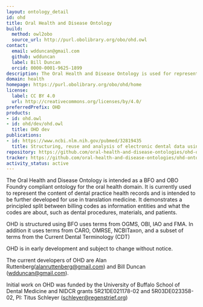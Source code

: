 ```yaml
---
layout: ontology_detail
id: ohd
title: Oral Health and Disease Ontology
build:
  method: owl2obo
  source_url: http://purl.obolibrary.org/obo/ohd.owl
contact:
  email: wdduncan@gmail.com
  github: wdduncan
  label: Bill Duncan
  orcid: 0000-0001-9625-1899
description: The Oral Health and Disease Ontology is used for representing the diagnosis and treatment of dental maladies.
domain: health
homepage: https://purl.obolibrary.org/obo/ohd/home
license:
  label: CC BY 4.0
  url: http://creativecommons.org/licenses/by/4.0/
preferredPrefix: OHD
products:
- id: ohd.owl
- id: ohd/dev/ohd.owl
  title: OHD dev
publications:
- id: https://www.ncbi.nlm.nih.gov/pubmed/32819435
  title: Structuring, reuse and analysis of electronic dental data using the Oral Health and Disease Ontology
repository: https://github.com/oral-health-and-disease-ontologies/ohd-ontology
tracker: https://github.com/oral-health-and-disease-ontologies/ohd-ontology/issues
activity_status: active
---
```


The Oral Health and Disease Ontology is intended as a BFO and OBO
Foundry compliant ontology for the oral health domain. It is currently
used to represent the content of dental practice health records and is
intended to be further developed for use in translation medicine.  It
demonstrates a principled split between billing codes as information
entities and what the codes are about, such as dental procedures,
materials, and patients.

OHD is structured using BFO uses terms from OGMS, OBI, IAO and FMA. In
addition it uses terms from CARO, OMRSE, NCBITaxon, and a subset of
terms from the Current Dental Terminology (CDT)

OHD is in early development and subject to change without notice. 

The current developers of OHD are Alan Ruttenberg(alanruttenberg@gmail.com) and Bill Duncan
(wdduncan@gmail.com).

Initial work on OHD was funded by the University of Buffalo School of
Dental Medicine and NIDCR grants 5R21DE021178-02 and 5R03DE023358-02,
PI: Titus Schleyer (schleyer@regenstrief.org)
